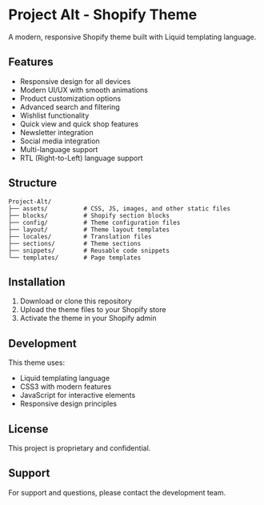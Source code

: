 # Project Alt - Shopify Theme

A modern, responsive Shopify theme built with Liquid templating language.

## Features

- Responsive design for all devices
- Modern UI/UX with smooth animations
- Product customization options
- Advanced search and filtering
- Wishlist functionality
- Quick view and quick shop features
- Newsletter integration
- Social media integration
- Multi-language support
- RTL (Right-to-Left) language support

## Structure

```
Project-Alt/
├── assets/          # CSS, JS, images, and other static files
├── blocks/          # Shopify section blocks
├── config/          # Theme configuration files
├── layout/          # Theme layout templates
├── locales/         # Translation files
├── sections/        # Theme sections
├── snippets/        # Reusable code snippets
└── templates/       # Page templates
```

## Installation

1. Download or clone this repository
2. Upload the theme files to your Shopify store
3. Activate the theme in your Shopify admin

## Development

This theme uses:
- Liquid templating language
- CSS3 with modern features
- JavaScript for interactive elements
- Responsive design principles

## License

This project is proprietary and confidential.

## Support

For support and questions, please contact the development team. 